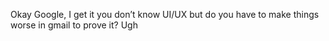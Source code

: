 <!--
id: 935929660
link: http://kevinisom.info/post/935929660/okay-google-i-get-it-you-dont-know-ui-ux-but-do
slug: okay-google-i-get-it-you-dont-know-ui-ux-but-do
date: Wed Aug 11 2010 18:42:54 GMT+1200 (NZST)
raw: {"blog_name":"kevinisom","id":935929660,"post_url":"http://kevinisom.info/post/935929660/okay-google-i-get-it-you-dont-know-ui-ux-but-do","slug":"okay-google-i-get-it-you-dont-know-ui-ux-but-do","type":"text","date":"2010-08-11 06:42:54 GMT","timestamp":1281508974,"state":"published","format":"html","reblog_key":"zWOJFDqr","tags":[],"short_url":"http://tmblr.co/Zw68YytoISy","highlighted":[],"feed_item":"http://twitter.com/kev_nz/statuses/20855646604","from_feed_id":"650289","note_count":0,"title":null,"body":"<p>Okay Google, I get it you don&#8217;t know UI/UX but do you have to make things worse in gmail to prove it? Ugh</p>"}
publish: 2010-08-011
tags: 
title: null
-->


Okay Google, I get it you don’t know UI/UX but do you have to make
things worse in gmail to prove it? Ugh


